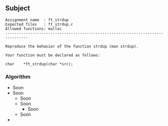 ## Subject

```
Assignment name  : ft_strdup
Expected files   : ft_strdup.c
Allowed functions: malloc
--------------------------------------------------------------------------------

Reproduce the behavior of the function strdup (man strdup).

Your function must be declared as follows:

char    *ft_strdup(char *src);
```

### Algorithm

- Soon
- Soon
	- Soon
	- Soon
		- Soon
	- Soon
-
